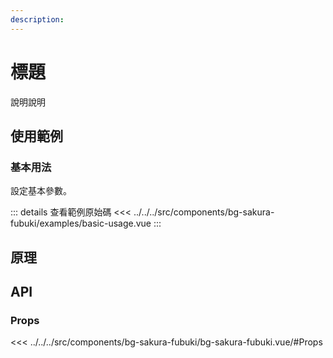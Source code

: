 ```yaml
---
description: 
---
```


<script setup>
import BasicUsage from '../../../src/components/bg-sakura-fubuki/examples/basic-usage.vue'
</script>

# 標題

說明說明

## 使用範例

### 基本用法

設定基本參數。

<basic-usage class="h-[60vh]"/>

::: details 查看範例原始碼
<<< ../../../src/components/bg-sakura-fubuki/examples/basic-usage.vue
:::

## 原理

## API

### Props

<<< ../../../src/components/bg-sakura-fubuki/bg-sakura-fubuki.vue/#Props
